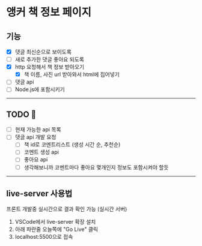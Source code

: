 # 앵커 책 정보 페이지
## 기능
- [x]  댓글 최신순으로 보이도록
- [ ]  새로 추가한 댓글 좋아요 되도록
- [x]  http 요청해서 책 정보 받아오기
    - [x]  책 이름, 사진 url 받아와서 html에 집어넣기
- [ ]  댓글 api
- [ ]  Node.js에 포함시키기
---
## TODO :gem:
- [ ]  현재 가능한  api 목록
- [ ]  댓글 api 개발 요청
    - [ ]  책 id로 코멘트리스트 (생성 시간 순, 추천순)
    - [ ]  코멘트 생성 api
    - [ ]  좋아요 api
    - [ ]  생각해보니까 코멘트마다 좋아요 몇개인지 정보도 포함시켜야 할듯
---
## live-server 사용법
프론트 개발중 실시간으로 결과 확인 가능 (실시간 서버)
1. VSCode에서 live-server 확장 설치
2. 아래 파란줄 오늘쪽에 "Go Live" 클릭
3. localhost:5500으로 접속

